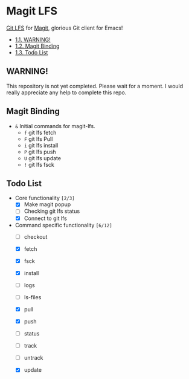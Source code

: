 

# Magit LFS

[Git LFS](https://git-lfs.github.com/) for [Magit](https://github.com/magit/magit), glorious Git client for Emacs!

<div id="text-table-of-contents">
<ul>
<li><a href="#org072e94f">1.1. WARNING!</a></li>
<li><a href="#org376e356">1.2. Magit Binding</a></li>
<li><a href="#org1200ca0">1.3. Todo List</a></li>
</ul>
</div>


## WARNING!

This repository is not yet completed. Please wait for a moment. 
I would really appreciate any help to complete this repo.


## Magit Binding

-   `&`
    Initial commands for magit-lfs.
    -   `f`
        git lfs fetch
    -   `F`
        git lfs Pull
    -   `i`
        git lfs install
    -   `P`
        git lfs push
    -   `U`
        git lfs update
    -   `!`
        git lfs fsck


## Todo List

-   Core functionality <code>[2/3]</code>
    -   [X] Make magit popup
    -   [ ] Checking git lfs status
    -   [X] Connect to git lfs
-   Command specific functionality <code>[6/12]</code>
    -   [ ] checkout
    -   [X] fetch
    -   [X] fsck
    -   [X] install
    -   [ ] logs
    -   [ ] ls-files
    -   [X] pull
    -   [X] push
    -   [ ] status
    -   [ ] track
    -   [ ] untrack
    -   [X] update

